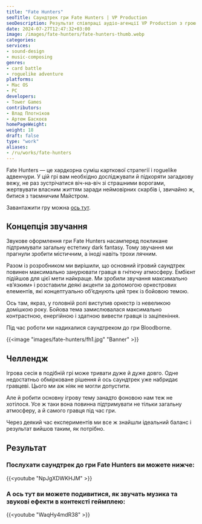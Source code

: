 ```yaml
---
title: "Fate Hunters"
seoTitle: Саундтрек гри Fate Hunters | VP Production
seoDescription: Результат співпраці аудіо-агенції VP Production з грою Fate Hunters. Розповідаємо про концепцію звучання, головний челлендж та фінальний результат.
date: 2024-07-27T12:47:32+03:00
image: /images/fate-hunters/fate-hunters-thumb.webp
categories:
services:
- sound-design
- music-composing
genres:
- card battle
- roguelike adventure
platforms:
- Mac OS
- PC
developers:
- Tower Games
contributors:
- Влад Плотніков
- Артем Баскоєв
homePageWeight:
weight: 18
draft: false
type: "work"
aliases:
- /ru/works/fate-hunters
---
```


Fate Hunters — це хардкорна суміш карткової стратегії і roguelike адвенчури. У цій грі вам необхідно досліджувати й підкоряти загадкову вежу, не раз зустрічатися віч-на-віч зі страшними ворогами, жертвувати власним життям заради неймовірних скарбів і, звичайно ж, битися з таємничим Майстром.

Завантажити гру можна [ось тут](https://store.steampowered.com/app/920680/Fate_Hunters/).

## Концепція звучання

Звукове оформлення гри Fate Hunters насамперед покликане підтримувати загальну естетику dark fantasy. Тому звучання ми прагнули зробити містичним, а іноді навіть трохи лячним.

Разом із розробником ми вирішили, що основний ігровий саундтрек повинен максимально занурювати гравця в гнітючу атмосферу. Ембієнт підійшов для цієї мети найкраще. Ми зробили звучання максимально «в’язким» і розставили деякі акценти за допомогою оркестрових елементів, які концептуально об’єднують цей трек із бойовою темою.

Ось там, якраз, у головній ролі виступив оркестр із невеликою домішкою року. Бойова тема замислювалася максимально контрастною, енергійною і здатною вивести гравця із заціпеніння.

Під час роботи ми надихалися саундтреком до гри Bloodborne.

{{<image "images/fate-hunters/fh1.jpg" "Banner"  >}}

## Челлендж

Ігрова сесія в подібній грі може тривати дуже й дуже довго. Одне недостатньо обмірковане рішення й ось саундтрек уже набридає гравцеві. Цього ми аж ніяк не могли допустити.

Але й робити основну ігрову тему занадто фоновою нам теж не хотілося. Усе ж таки вона повинна підтримувати не тільки загальну атмосферу, а й самого гравця під час гри.

Через деякий час експериментів ми все ж знайшли ідеальний баланс і результат вийшов таким, як потрібно.

## Результат

### Послухати саундтрек до гри Fate Hunters ви можете нижче:

{{<youtube "NpJgXDWKHJM" >}}

### А ось тут ви можете подивитися, як звучать музика та звукові ефекти в контексті геймплею:

{{<youtube "WaqHy4mdR38" >}}